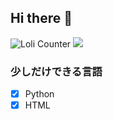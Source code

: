 ## Hi there 👋
  ![Loli Counter](https://count.getloli.com/get/@:rumiadayo)
 <img src="https://github-readme-stats.vercel.app/api/top-langs/?username=rumiya05&layout=compact">
### 少しだけできる言語
- [x] Python
- [x] HTML

